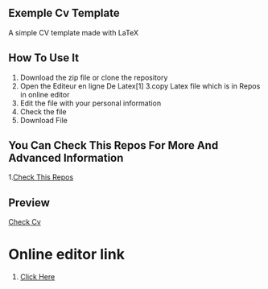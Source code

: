 ## Exemple Cv Template
A simple CV template made with LaTeX

## How To Use It 
1. Download the zip file or clone the repository
2. Open the Editeur en ligne De Latex[1]
3.copy Latex file which is in Repos in online editor
4. Edit the file with your personal information
5. Check the file
6. Download File

## You Can Check This Repos For More And Advanced Information
1.<a href="https://github.com/youssefchlendi/curriculumvitae">Check This Repos</a>

## Preview
<!-- fr.pdf -->
[Check Cv](TalelCv.pdf)

# Online editor link
1. <a href="https://fr.overleaf.com/project">Click Here</a>


  

